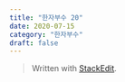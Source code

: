 ```yaml
---
title: "한자부수 20"
date: 2020-07-15
category: "한자부수"
draft: false
---
```



> Written with [StackEdit](https://stackedit.io/).
<!--stackedit_data:
eyJoaXN0b3J5IjpbMTc4MDEyNTIwN119
-->